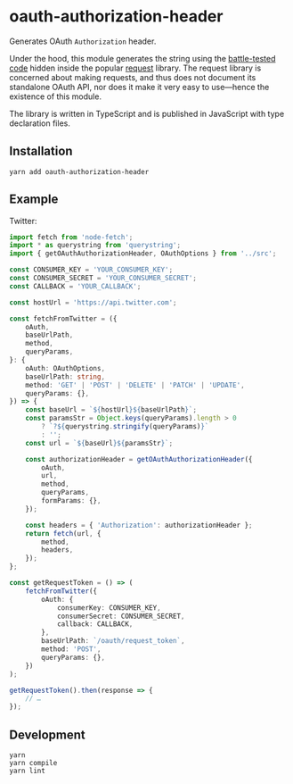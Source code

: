 # oauth-authorization-header

Generates OAuth `Authorization` header.

Under the hood, this module generates the string using the [battle-tested code](https://github.com/request/request/blob/b12a6245d9acdb1e13c6486d427801e123fdafae/lib/oauth.js#L130) hidden inside the popular [request] library. The request library is concerned about making requests, and thus does not document its standalone OAuth API, nor does it make it very easy to use—hence the existence of this module.

The library is written in TypeScript and is published in JavaScript with type declaration files.

## Installation

```
yarn add oauth-authorization-header
```

## Example

Twitter:

``` ts
import fetch from 'node-fetch';
import * as querystring from 'querystring';
import { getOAuthAuthorizationHeader, OAuthOptions } from '../src';

const CONSUMER_KEY = 'YOUR_CONSUMER_KEY';
const CONSUMER_SECRET = 'YOUR_CONSUMER_SECRET';
const CALLBACK = 'YOUR_CALLBACK';

const hostUrl = 'https://api.twitter.com';

const fetchFromTwitter = ({
    oAuth,
    baseUrlPath,
    method,
    queryParams,
}: {
    oAuth: OAuthOptions,
    baseUrlPath: string,
    method: 'GET' | 'POST' | 'DELETE' | 'PATCH' | 'UPDATE',
    queryParams: {},
}) => {
    const baseUrl = `${hostUrl}${baseUrlPath}`;
    const paramsStr = Object.keys(queryParams).length > 0
        ? `?${querystring.stringify(queryParams)}`
        : '';
    const url = `${baseUrl}${paramsStr}`;

    const authorizationHeader = getOAuthAuthorizationHeader({
        oAuth,
        url,
        method,
        queryParams,
        formParams: {},
    });

    const headers = { 'Authorization': authorizationHeader };
    return fetch(url, {
        method,
        headers,
    });
};

const getRequestToken = () => (
    fetchFromTwitter({
        oAuth: {
            consumerKey: CONSUMER_KEY,
            consumerSecret: CONSUMER_SECRET,
            callback: CALLBACK,
        },
        baseUrlPath: `/oauth/request_token`,
        method: 'POST',
        queryParams: {},
    })
);

getRequestToken().then(response => {
    // …
});
```

## Development

```
yarn
yarn compile
yarn lint
```

[request]: https://github.com/request/request
